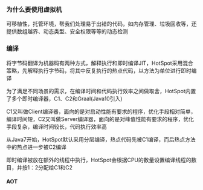 ### 为什么要使用虚拟机

可移植性，托管环境，帮我们处理易于出错的代码，如内存管理、垃圾回收等，还提供数组越界、动态类型、安全权限等等的动态检测

### 编译

将字节码翻译为机器码有两种方式，解释执行和即时编译JIT，HotSpot采用混合策略，先解释执行字节码，将其中反复执行的热点代码，以方法为单位进行即时编译

为了满足不同场景的需求，在编译时间和代码执行效率之间做取舍，HotSpot内置了多个即时编译器，C1、C2和Graal(Java10引入)

C1又叫做Client编译器，面向的是对启动性能有要求的程序，优化手段相对简单，编译时间短，C2又叫做Server编译器，面向的是对峰值性能有要求的程序，优化手段复杂，编译时间较长，代码执行效率高

从Java7开始，HotSpot默认采用分层编译，热点代码先被C1编译，而后热点方法中的热点进一步被C2编译

即时编译被放在额外的线程中执行，HotSpot会根据CPU的数量设置编译线程的数目，并按1：2分配给C1和C2

#### AOT



